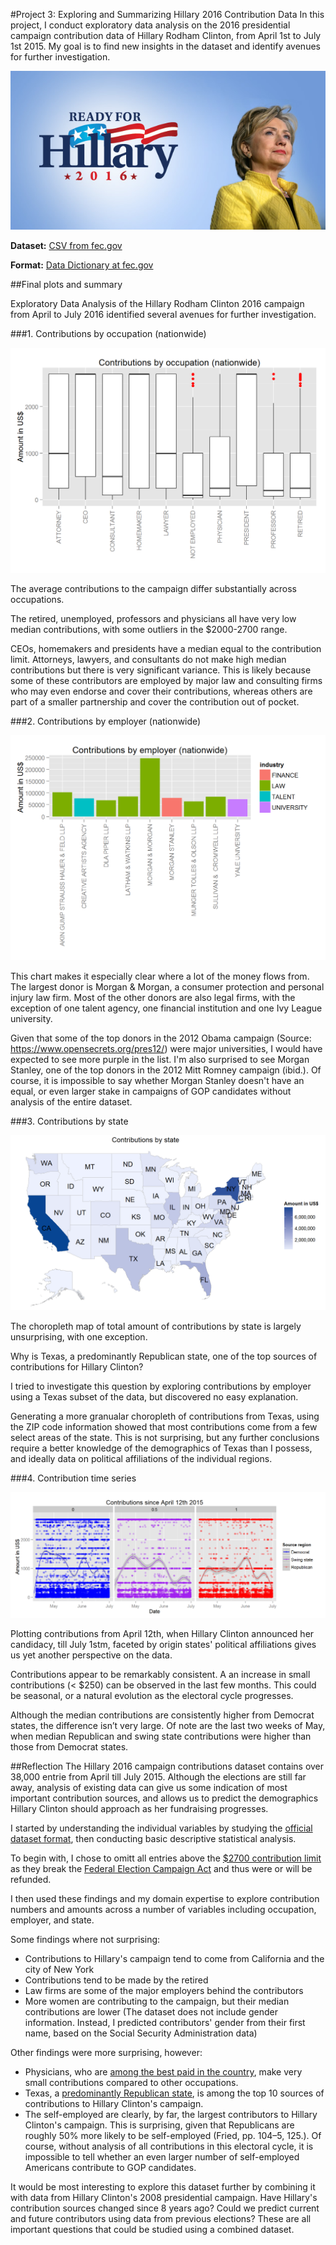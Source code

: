 #Project 3: Exploring and Summarizing Hillary 2016 Contribution Data
In this project, I conduct exploratory data analysis on the 2016 presidential campaign contribution data of Hillary Rodham Clinton, from April 1st to July 1st 2015. My goal is to find new insights in the dataset and identify avenues for further investigation.

![Hillary Clinton 2016](hillary-clinton-2016-president-election.jpg)

**Dataset:** [CSV from fec.gov](http://fec.gov/disclosurep/PDownload.do)

**Format:** [Data Dictionary at fec.gov](ftp://ftp.fec.gov/FEC/Presidential_Map/2016/DATA_DICTIONARIES/CONTRIBUTOR_FORMAT.txt)

##Final plots and summary

Exploratory Data Analysis of the Hillary Rodham Clinton 2016 campaign from April to July 2016 identified several avenues for further investigation.

###1. Contributions by occupation (nationwide)

![Contributions by occupation (nationwide)](contribs_occup.png)

The average contributions to the campaign differ substantially across occupations.

The retired, unemployed, professors and physicians all have very low median contributions, with some outliers in the $2000-2700 range.

CEOs, homemakers and presidents have a median equal to the contribution limit. Attorneys, lawyers, and consultants do not make high median contributions but there is very significant variance. This is likely because some of these contributors are employed by major law and consulting firms who may even endorse and cover their contributions, whereas others are part of a smaller partnership and cover the contribution out of pocket.

###2. Contributions by employer (nationwide)

![Contributions by employer (nationwide)](contribs_employer.png)

This chart makes it especially clear where a lot of the money flows from. The largest donor is Morgan & Morgan, a consumer protection and personal injury law firm. Most of the other donors are also legal firms, with the exception of one talent agency, one financial institution and one Ivy League university.

Given that some of the top donors in the 2012 Obama campaign (Source: https://www.opensecrets.org/pres12/) were major universities, I would have expected to see more purple in the list. I'm also surprised to see Morgan Stanley, one of the top donors in the 2012 Mitt Romney campaign (ibid.). Of course, it is impossible to say whether Morgan Stanley doesn't have an equal, or even larger stake in campaigns of GOP candidates without analysis of the entire dataset.

###3. Contributions by state

![Contributions by state](contribs_state.png)

The choropleth map of total amount of contributions by state is largely unsurprising, with one exception.

Why is Texas, a predominantly Republican state, one of the top sources of contributions for Hillary Clinton?

I tried to investigate this question by exploring contributions by employer using a Texas subset of the data, but discovered no easy explanation.

Generating a more granualar choropleth of contributions from Texas, using the ZIP code information showed that most contributions come from a few select areas of the state. This is not surprising, but any further conclusions require a better knowledge of the demographics of Texas than I possess, and ideally data on political affiliations of the individual regions.

###4. Contribution time series

![Contribution time series](contribs_time.png)

Plotting contributions from April 12th, when Hillary Clinton announced her candidacy, till July 1stm, faceted by origin states' political affiliations gives us yet another perspective on the data. 

Contributions appear to be remarkably consistent. A an increase in small contributions (< $250) can be observed in the last few months. This could be seasonal, or a natural evolution as the electoral cycle progresses.

Although the median contributions are consistently higher from Democrat states, the difference isn’t very large. Of note are the last two weeks of May, when median Republican and swing state contributions were higher than those from Democrat states.

##Reflection
The Hillary 2016 campaign contributions dataset contains over 38,000 entrie from April till July 2015. Although the elections are still far away, analysis of existing data can give us some indication of most important contribution sources, and allows us to predict the demographics Hillary Clinton should approach as her fundraising progresses.

I started by understanding the individual variables by studying the [official dataset format](ftp://ftp.fec.gov/FEC/Presidential_Map/2016/DATA_DICTIONARIES/CONTRIBUTOR_FORMAT.txt), then conducting basic descriptive statistical analysis.

To begin with, I chose to omitt all entries above the [$2700 contribution limit](http://www.fec.gov/pages/fecrecord/2015/february/contriblimits20152016.shtml) as they break the [Federal Election Campaign Act](http://www.fec.gov/law/feca/feca.pdf) and thus were or will be refunded.

I then used these findings and my domain expertise to explore contribution numbers and amounts across a number of variables including occupation, employer, and state.

Some findings where not surprising:

* Contributions to Hillary's campaign tend to come from California and the city of New York
* Contributions tend to be made by the retired
* Law firms are some of the major employers behind the contributors
* More women are contributing to the campaign, but their median contributions are lower (The dataset does not include gender information. Instead, I predicted contributors' gender from their first name, based on the Social Security Administration data)

Other findings were more surprising, however:

* Physicians, who are [among the best paid in the country](http://www.bls.gov/oes/current/oes_nat.htm),  make very small contributions compared to other occupations.
* Texas, a [predominantly Republican state](https://en.wikipedia.org/wiki/Politics_of_Texas), is among the top 10 sources of contributions to Hillary Clinton's campaign.
* The self-employed are clearly, by far, the largest contributors to Hillary Clinton's campaign. This is surprising, given that Republicans are roughly 50% more likely to be self-employed (Fried, pp. 104–5, 125.). Of course, without analysis of all contributions in this electoral cycle, it is impossible to tell whether an even larger number of self-employed Americans contribute to GOP candidates.

It would be most interesting to explore this dataset further by combining it with data from Hillary Clinton's 2008 presidential campaign. Have Hillary's contribution sources changed since 8 years ago? Could we predict current and future contributors using data from previous elections? These are all important questions that could be studied using a combined dataset.
